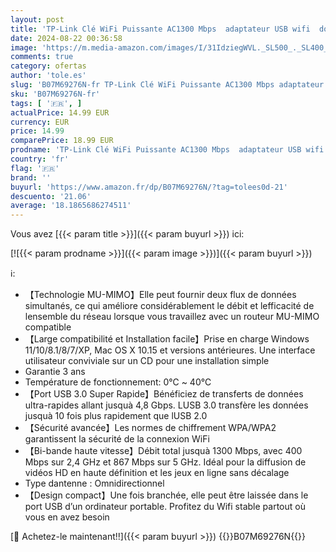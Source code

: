 ```yaml
---
layout: post
title: 'TP-Link Clé WiFi Puissante AC1300 Mbps  adaptateur USB wifi  dongle wifi  USB 3.0 Double Bande  2.4G / 5GHz  MU-MIMO  compatible avec Windows 11/10/8.1/8/7/XP  Mac OS X  Archer T3U'
date: 2024-08-22 00:36:58
image: 'https://m.media-amazon.com/images/I/31IdziegWVL._SL500_._SL400_.jpg'
comments: true
category: ofertas
author: 'tole.es'
slug: 'B07M69276N-fr TP-Link Clé WiFi Puissante AC1300 Mbps adaptateur USB wifi...'
sku: 'B07M69276N-fr'
tags: [ '🇫🇷', ]
actualPrice: 14.99 EUR
currency: EUR
price: 14.99
comparePrice: 18.99 EUR
prodname: 'TP-Link Clé WiFi Puissante AC1300 Mbps  adaptateur USB wifi  dongle wifi  USB 3.0 Double Bande  2.4G / 5GHz  MU-MIMO  compatible avec Windows 11/10/8.1/8/7/XP  Mac OS X  Archer T3U'
country: 'fr'
flag: '🇫🇷'
brand: ''
buyurl: 'https://www.amazon.fr/dp/B07M69276N/?tag=tolees0d-21'
descuento: '21.06'
average: '18.1865686274511'
---
```


Vous avez [{{< param title >}}]({{< param buyurl >}}) ici:

[![{{< param prodname >}}]({{< param image >}})]({{< param buyurl >}})

ℹ️:

- 【Technologie MU-MIMO】Elle peut fournir deux flux de données simultanés, ce qui améliore considérablement le débit et lefficacité de lensemble du réseau lorsque vous travaillez avec un routeur MU-MIMO compatible
- 【Large compatibilité et Installation facile】Prise en charge Windows 11/10/8.1/8/7/XP, Mac OS X 10.15 et versions antérieures. Une interface utilisateur conviviale sur un CD pour une installation simple
- Garantie 3 ans
- Température de fonctionnement: 0℃ ~ 40℃
- 【Port USB 3.0 Super Rapide】Bénéficiez de transferts de données ultra-rapides allant jusquà 4,8 Gbps. LUSB 3.0 transfère les données jusquà 10 fois plus rapidement que lUSB 2.0
- 【Sécurité avancée】Les normes de chiffrement WPA/WPA2 garantissent la sécurité de la connexion WiFi
- 【Bi-bande haute vitesse】Débit total jusquà 1300 Mbps, avec 400 Mbps sur 2,4 GHz et 867 Mbps sur 5 GHz. Idéal pour la diffusion de vidéos HD en haute définition et les jeux en ligne sans décalage
- Type dantenne : Omnidirectionnel
- 【Design compact】Une fois branchée, elle peut être laissée dans le port USB d’un ordinateur portable. Profitez du Wifi stable partout où vous en avez besoin

[🛒 Achetez-le maintenant!!]({{< param buyurl >}})
{{<world>}}B07M69276N{{</world>}}
